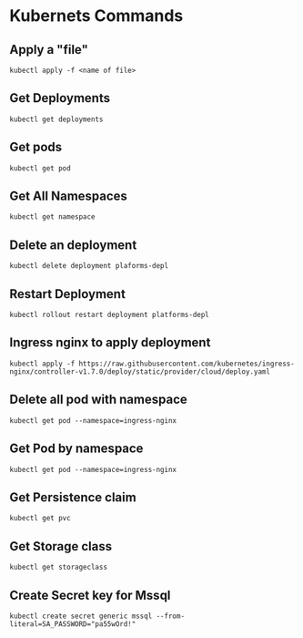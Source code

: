 # Kubernets Commands

## Apply a "file"

`kubectl apply -f <name of file>`

## Get Deployments

`kubectl get deployments`

## Get pods

`kubectl get pod`

## Get All Namespaces

`kubectl get namespace`

## Delete an deployment

`kubectl delete deployment plaforms-depl`

## Restart Deployment

`kubectl rollout restart deployment platforms-depl`

## Ingress nginx to apply deployment

`kubectl apply -f https://raw.githubusercontent.com/kubernetes/ingress-nginx/controller-v1.7.0/deploy/static/provider/cloud/deploy.yaml`

## Delete all pod with namespace

`kubectl get pod --namespace=ingress-nginx`

## Get Pod by namespace

`kubectl get pod --namespace=ingress-nginx`

## Get Persistence claim

`kubectl get pvc`

## Get Storage class

`kubectl get storageclass`

## Create Secret key for Mssql

`kubectl create secret generic mssql --from-literal=SA_PASSWORD="pa55wOrd!"`
